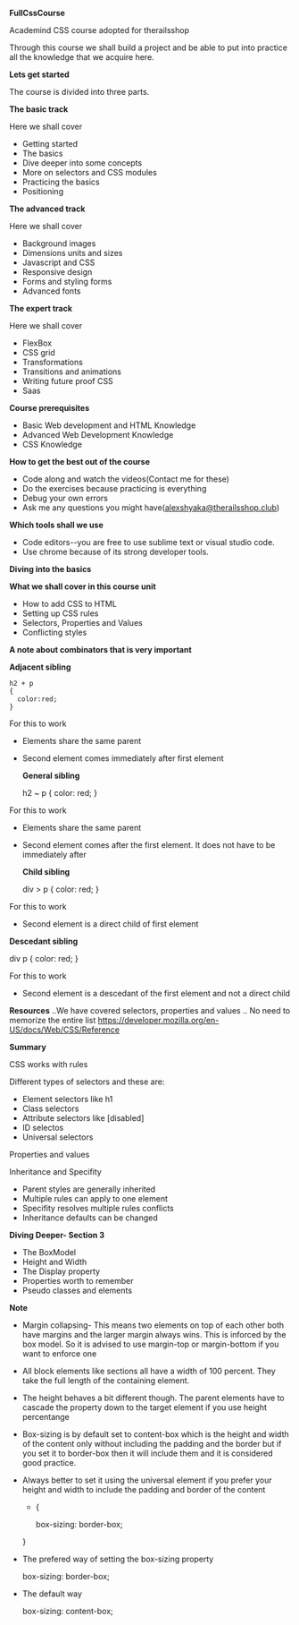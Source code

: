 **FullCssCourse**

Academind CSS course adopted for therailsshop

Through this course we shall build a project and be able to put into practice all the knowledge that we acquire here.

**Lets get started**

The course is divided into three parts.

**The basic track**

  Here we shall cover

  * Getting started
  * The basics
  * Dive deeper into some concepts
  * More on selectors and CSS modules
  * Practicing the basics
  * Positioning

**The advanced track**

  Here we shall cover

  * Background images
  * Dimensions units and sizes
  * Javascript and CSS
  * Responsive design
  * Forms and styling forms
  * Advanced fonts

**The expert track**

  Here we shall cover

  * FlexBox
  * CSS grid
  * Transformations
  * Transitions and animations
  * Writing future proof CSS
  * Saas

**Course prerequisites**

  * Basic Web development and HTML Knowledge
  * Advanced Web Development Knowledge
  * CSS Knowledge

**How to get the best out of the course**

  * Code along and watch the videos(Contact me for these)
  * Do the exercises because practicing is everything
  * Debug your own errors
  * Ask me any questions you might have(alexshyaka@therailsshop.club)

**Which tools shall we use**

  * Code editors--you are free to use sublime text or visual studio code.
  * Use chrome because of its strong developer tools.

**Diving into the basics**

**What we shall cover in this course unit**

  * How to add CSS to HTML
  * Setting up CSS rules
  * Selectors, Properties and Values
  * Conflicting styles

**A note about combinators that is very important**

**Adjacent sibling**

    h2 + p
    {
      color:red;
    }

For this to work

* Elements share the same parent
* Second element comes immediately after first element

  **General sibling**

    h2 ~ p
    {
      color: red;
    }


For this to work

* Elements share the same parent
* Second element comes after the first element. It does not have to be immediately after

  **Child sibling**

    div > p
    {
      color: red;
    }

For this to work

* Second element is a direct child of first element

**Descedant sibling**

  div p
  {
    color: red;
  }


For this to work

* Second element is a descedant of the first element and not a direct child

**Resources**
  ..We have covered selectors, properties and values
  .. No need to memorize the entire list
  https://developer.mozilla.org/en-US/docs/Web/CSS/Reference

**Summary**

 CSS works with rules

Different types of selectors and these are:

* Element selectors like h1
* Class selectors
* Attribute selectors like [disabled]
* ID selectos
* Universal selectors

Properties and values

Inheritance and Specifity

* Parent styles are generally inherited
* Multiple rules can apply to one element
* Specifity resolves multiple rules conflicts
* Inheritance defaults can be changed

**Diving Deeper- Section 3**

* The BoxModel
* Height and Width
* The Display property
* Properties worth to remember
* Pseudo classes and elements

**Note**

  * Margin collapsing- This means two elements on top of each other both have margins
  and the larger margin always wins. This is inforced by the box model. So it is advised to use margin-top or margin-bottom if you want to enforce one
  * All block elements like sections all have a width of 100 percent. They take the full length of the containing element.
  * The height behaves a bit different though. The parent elements have to cascade the property down to the target element if you use height percentange
  * Box-sizing is by default set to content-box which is the height and width of the content only without including the padding and the border but if you set it to border-box then it will include them and it is considered good practice.
  * Always better to set it using the universal element if you prefer your height and width to include the padding and border of the content


      * {

        box-sizing: border-box;

      }

  * The prefered way of setting the box-sizing property


      box-sizing: border-box;


  * The default way

      box-sizing: content-box;



